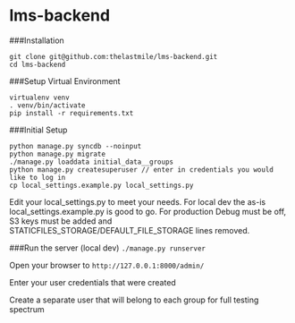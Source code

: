 # lms-backend


###Installation
```
git clone git@github.com:thelastmile/lms-backend.git
cd lms-backend
```

###Setup Virtual Environment
```
virtualenv venv
. venv/bin/activate
pip install -r requirements.txt
```

###Initial Setup

```
python manage.py syncdb --noinput
python manage.py migrate
./manage.py loaddata initial_data__groups
python manage.py createsuperuser // enter in credentials you would like to log in
cp local_settings.example.py local_settings.py
```

Edit your local_settings.py to meet your needs.  For local dev the as-is local_settings.example.py is good to go.  For production Debug must be off, S3 keys must be added and STATICFILES_STORAGE/DEFAULT_FILE_STORAGE lines removed.

###Run the server (local dev)
`./manage.py runserver`

Open your browser to `http://127.0.0.1:8000/admin/`

Enter your user credentials that were created

Create a separate user that will belong to each group for full testing spectrum
